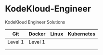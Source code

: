# KodeKloud-Engineer
KodeKloud Engineer Solutions 

|  Git          | Docker        |  Linux         | Kubernetes    |
| ------------- | ------------- | -------------- | ------------- |
| Level 1       | Level 1       |                |               |
|               |               |                |               |
|               |               |                |               |


